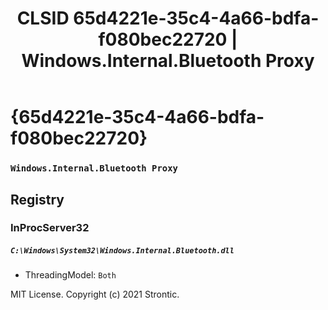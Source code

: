 ﻿---
title: "CLSID 65d4221e-35c4-4a66-bdfa-f080bec22720 | Windows.Internal.Bluetooth Proxy"
excerpt: What is COM-Object CLSID 65d4221e-35c4-4a66-bdfa-f080bec22720?
---

# {65d4221e-35c4-4a66-bdfa-f080bec22720}

### `Windows.Internal.Bluetooth Proxy`

## Registry


### InProcServer32

##### `C:\Windows\System32\Windows.Internal.Bluetooth.dll`
* ThreadingModel: `Both`

MIT License. Copyright (c) 2021 Strontic.


